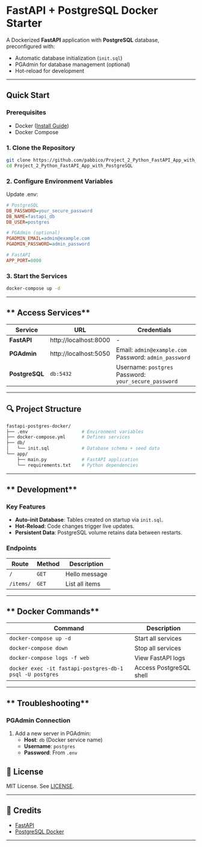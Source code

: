 
# FastAPI + PostgreSQL Docker Starter

A Dockerized **FastAPI** application with **PostgreSQL** database, preconfigured with:  
- Automatic database initialization (`init.sql`)  
- PGAdmin for database management (optional)  
- Hot-reload for development  

---

##  Quick Start  

### **Prerequisites**  
- Docker ([Install Guide](https://docs.docker.com/get-docker/))  
- Docker Compose  

### **1. Clone the Repository**  
```bash
git clone https://github.com/pabbico/Project_2_Python_FastAPI_App_with_PostgreSQL.git
cd Project_2_Python_FastAPI_App_with_PostgreSQL
```

### **2. Configure Environment Variables**  
Update .env:  
```ini
# PostgreSQL
DB_PASSWORD=your_secure_password
DB_NAME=fastapi_db
DB_USER=postgres

# PGAdmin (optional)
PGADMIN_EMAIL=admin@example.com
PGADMIN_PASSWORD=admin_password

# FastAPI
APP_PORT=8000
```

### **3. Start the Services**  
```bash
docker-compose up -d
```

---

## ** Access Services**  
| Service | URL | Credentials |  
|---------|-----|------------|  
| **FastAPI** | http://localhost:8000 | - |  
| **PGAdmin** | http://localhost:5050 | Email: `admin@example.com`<br>Password: `admin_password` |  
| **PostgreSQL** | `db:5432` | Username: `postgres`<br>Password: `your_secure_password` |  

---

## **🔍 Project Structure**  
```bash
fastapi-postgres-docker/
├── .env                    # Environment variables
├── docker-compose.yml      # Defines services
├── db/
│   └── init.sql            # Database schema + seed data
└── app/
    ├── main.py             # FastAPI application
    └── requirements.txt    # Python dependencies
```

---

## ** Development**  

### **Key Features**  
- **Auto-init Database**: Tables created on startup via `init.sql`.  
- **Hot-Reload**: Code changes trigger live updates.  
- **Persistent Data**: PostgreSQL volume retains data between restarts.  

### **Endpoints**  
| Route | Method | Description |  
|-------|--------|-------------|  
| `/` | `GET` | Hello message |  
| `/items/` | `GET` | List all items |  

---

## ** Docker Commands**  
| Command | Description |  
|---------|-------------|  
| `docker-compose up -d` | Start all services |  
| `docker-compose down` | Stop all services |  
| `docker-compose logs -f web` | View FastAPI logs |  
| `docker exec -it fastapi-postgres-db-1 psql -U postgres` | Access PostgreSQL shell |  

---

## ** Troubleshooting**  
### **PGAdmin Connection**  
1. Add a new server in PGAdmin:  
   - **Host**: `db` (Docker service name)  
   - **Username**: `postgres`  
   - **Password**: From `.env`  

## **📜 License**  
MIT License. See [LICENSE](LICENSE).  

---

## **🙌 Credits**  
- [FastAPI](https://fastapi.tiangolo.com/)  
- [PostgreSQL Docker](https://hub.docker.com/_/postgres)  

---
